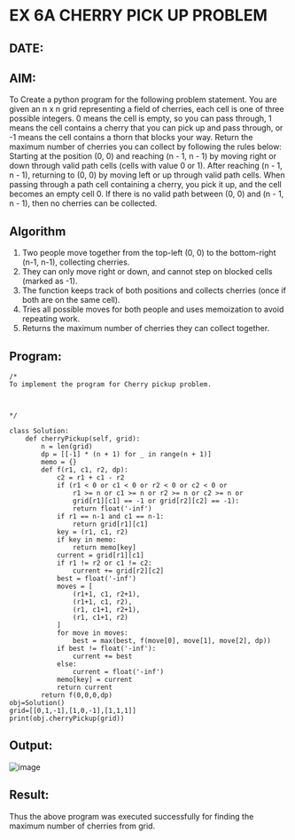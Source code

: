 # EX 6A CHERRY PICK UP PROBLEM
## DATE:
## AIM:
To Create a python program for the following problem statement.
You are given an n x n grid representing a field of cherries, each cell is one of three possible integers.
0	means the cell is empty, so you can pass through,
1	means the cell contains a cherry that you can pick up and pass through, or
-1 means the cell contains a thorn that blocks your way.
Return the maximum number of cherries you can collect by following the rules below:
Starting at the position (0, 0) and reaching (n - 1, n - 1) by moving right or down through valid path cells (cells with value 0 or 1).
After reaching (n - 1, n - 1), returning to (0, 0) by moving left or up through valid path cells.
When passing through a path cell containing a cherry, you pick it up, and the cell becomes an empty cell 0. If there is no valid path between (0, 0) and (n - 1, n - 1), then no cherries can be collected.



## Algorithm
1. Two people move together from the top-left (0, 0) to the bottom-right (n-1, n-1), collecting cherries.
2. They can only move right or down, and cannot step on blocked cells (marked as -1).
3. The function keeps track of both positions and collects cherries (once if both are on the same cell).
4. Tries all possible moves for both people and uses memoization to avoid repeating work.
5. Returns the maximum number of cherries they can collect together.  
## Program:
```
/*
To implement the program for Cherry pickup problem.



*/
```
```
class Solution:
    def cherryPickup(self, grid):
        n = len(grid)
        dp = [[-1] * (n + 1) for _ in range(n + 1)]
        memo = {}
        def f(r1, c1, r2, dp):
            c2 = r1 + c1 - r2 
            if (r1 < 0 or c1 < 0 or r2 < 0 or c2 < 0 or 
                r1 >= n or c1 >= n or r2 >= n or c2 >= n or 
                grid[r1][c1] == -1 or grid[r2][c2] == -1):
                return float('-inf')
            if r1 == n-1 and c1 == n-1:
                return grid[r1][c1]
            key = (r1, c1, r2)
            if key in memo:
                return memo[key]
            current = grid[r1][c1]
            if r1 != r2 or c1 != c2:
                current += grid[r2][c2]
            best = float('-inf')
            moves = [
                (r1+1, c1, r2+1),
                (r1+1, c1, r2), 
                (r1, c1+1, r2+1),
                (r1, c1+1, r2) 
            ]
            for move in moves:
                best = max(best, f(move[0], move[1], move[2], dp))
            if best != float('-inf'):
                current += best
            else:
                current = float('-inf')
            memo[key] = current
            return current
        return f(0,0,0,dp)
obj=Solution()
grid=[[0,1,-1],[1,0,-1],[1,1,1]]        
print(obj.cherryPickup(grid))
```

## Output:
![image](https://github.com/user-attachments/assets/eb322841-5b22-4200-8d7d-c00babcd2798)
## Result:
Thus the above program was executed successfully for finding the maximum number of cherries from grid.
